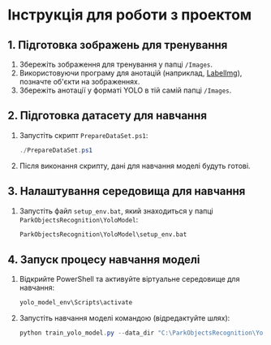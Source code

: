 # Інструкція для роботи з проектом

## 1. Підготовка зображень для тренування
1. Збережіть зображення для тренування у папці `/Images`.
2. Використовуючи програму для анотацій (наприклад, [LabelImg](https://github.com/heartexlabs/labelImg)), позначте об'єкти на зображеннях.
3. Збережіть анотації у форматі YOLO в тій самій папці `/Images`.

## 2. Підготовка датасету для навчання
1. Запустіть скрипт `PrepareDataSet.ps1`:
   ```powershell
   ./PrepareDataSet.ps1
   ```
2. Після виконання скрипту, дані для навчання моделі будуть готові.

## 3. Налаштування середовища для навчання
1. Запустіть файл `setup_env.bat`, який знаходиться у папці `ParkObjectsRecognition\YoloModel`:
   ```cmd
   ParkObjectsRecognition\YoloModel\setup_env.bat
   ```

## 4. Запуск процесу навчання моделі
1. Відкрийте PowerShell та активуйте віртуальне середовище для навчання:
   ```powershell
   yolo_model_env\Scripts\activate
   ```
2. Запустіть навчання моделі командою (відредактуйте шлях):
   ```powershell
   python train_yolo_model.py --data_dir "C:\ParkObjectsRecognition\YoloDataSet" --epochs 50 --yolo_model yolo11n.pt
   
